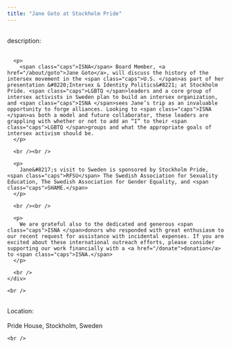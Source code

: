 ```yaml
---
title: "Jane Goto at Stockholm Pride"
---
```


<div class="flexinode-body flexinode-2">
  <div class="flexinode-textarea-1">
    <div class="form-item">
      <br /> <label>description:</label><br /><br /> 
      
      <p>
        <span class="caps">ISNA</span> Board Member, <a href="/about/goto">Jane Goto</a>, will discuss the history of the intersex movement in the <span class="caps">U.S. </span>as part of her presentation &#8220;Intersex & Identity Politics&#8221; at Stockholm Pride. <span class="caps">LGBTQ </span>leaders and a core group of intersex activists in Sweden plan to build an intersex organization, and <span class="caps">ISNA </span>sees Jane’s trip as an invaluable opportunity to forge alliances. Looking to <span class="caps">ISNA </span>as both a model and future collaborator, these leaders are grappling with whether or not to add an “I” to their <span class="caps">LGBTQ </span>groups and what the appropriate goals of intersex activism should be.
      </p>
      
      <br /><br />
      
      <p>
        Jane&#8217;s visit to Sweden is sponsored by Stockholm Pride, <span class="caps">RFSU</span> The Swedish Association for Sexuality Education, The Swedish Association for Gender Equality, and <span class="caps">SHAME.</span>
      </p>
      
      <br /><br />
      
      <p>
        We are grateful also to the dedicated and generous <span class="caps">ISNA </span>donors who responded with great enthusiasm to our recent request for assistance with incidental expenses. If you are excited about these international outreach efforts, please consider supporting our work financially with a <a href="/donate">donation</a> to <span class="caps">ISNA.</span>
      </p>
      
      <br />
    </div>
    
    <br />
  </div>
  
  <div class="flexinode-textfield-2">
    <div class="form-item">
      <br /> <label>Location:</label><br /><br /> Pride House, Stockholm, Sweden<br />
    </div>
    
    <br />
  </div>
</div>